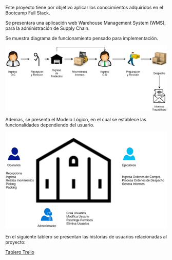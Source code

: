 Este proyecto tiene por objetivo aplicar los conocimientos adquiridos en el Bootcamp Full Stack.

Se presentara una aplicación web Warehouse Management System (WMS), para la administración de Supply Chain.

Se muestra diagrama de funcionamiento pensado para implementación.

![alt text](/flowchart.png "Diagrama de Flujo")

Ademas, se presenta el Modelo Lógico, en el cual se establece las funcionalidades dependiendo del usuario.

![alt text](/logic.png "Modelo Lógico")

En el siguiente tablero se presentan las historias de usuarios relacionadas al proyecto:

[Tablero Trello](https://trello.com/b/J1oT49La/proyecto-final)